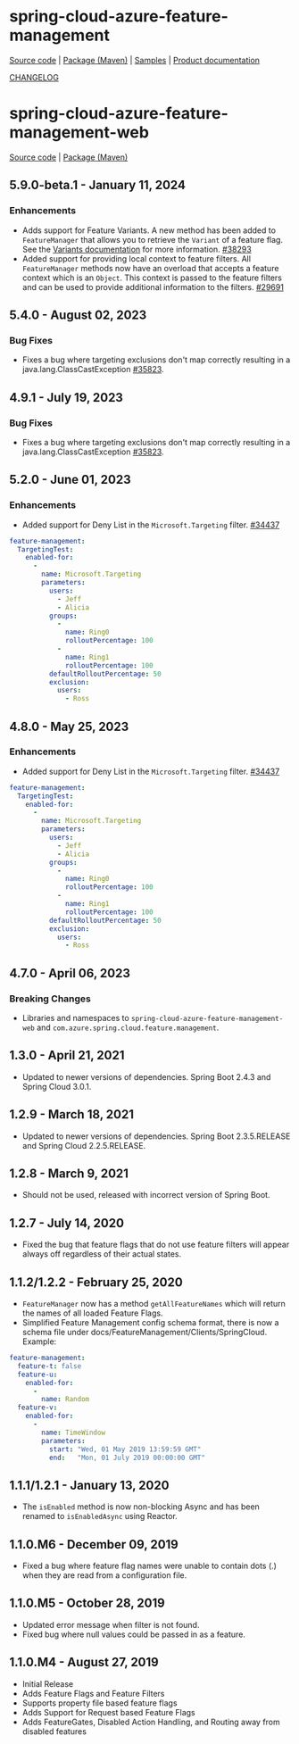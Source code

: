 # spring-cloud-azure-feature-management

[Source code][source_code] | [Package (Maven)][package] | [Samples][samples] | [Product documentation][docs]

[CHANGELOG](https://github.com/Azure/azure-sdk-for-java/blob/main/sdk/spring/spring-cloud-azure-feature-management/CHANGELOG.md)

# spring-cloud-azure-feature-management-web

[Source code][source_code_web] | [Package (Maven)][package_web]

## 5.9.0-beta.1 - January 11, 2024

### Enhancements

* Adds support for Feature Variants. A new method has been added to `FeatureManager` that allows you to retrieve the `Variant` of a feature flag. See the [Variants documentation](https://github.com/Azure/azure-sdk-for-java/blob/feature/azconfig-spring/FeatureVariantBeta/sdk/spring/spring-cloud-azure-feature-management/README.md#variants) for more information. [#38293](https://github.com/Azure/azure-sdk-for-java/pull/38293)
* Added support for providing local context to feature filters. All `FeatureManager` methods now have an overload that accepts a feature context which is an `Object`. This context is passed to the feature filters and can be used to provide additional information to the filters. [#29691](https://github.com/Azure/azure-sdk-for-java/issues/29691)

## 5.4.0 - August 02, 2023

### Bug Fixes

* Fixes a bug where targeting exclusions don't map correctly resulting in a java.lang.ClassCastException [#35823](https://github.com/Azure/azure-sdk-for-java/issues/35823).

## 4.9.1 - July 19, 2023

### Bug Fixes

* Fixes a bug where targeting exclusions don't map correctly resulting in a java.lang.ClassCastException [#35823](https://github.com/Azure/azure-sdk-for-java/issues/35823).

## 5.2.0 - June 01, 2023

### Enhancements

* Added support for Deny List in the `Microsoft.Targeting` filter. [#34437](https://github.com/Azure/azure-sdk-for-java/pull/34437)

```yml
feature-management:
  TargetingTest:
    enabled-for:
      -
        name: Microsoft.Targeting
        parameters:
          users:
            - Jeff
            - Alicia
          groups:
            -
              name: Ring0
              rolloutPercentage: 100
            -
              name: Ring1
              rolloutPercentage: 100
          defaultRolloutPercentage: 50
          exclusion:
            users:
              - Ross
```

## 4.8.0 - May 25, 2023

### Enhancements

* Added support for Deny List in the `Microsoft.Targeting` filter. [#34437](https://github.com/Azure/azure-sdk-for-java/pull/34437)

```yml
feature-management:
  TargetingTest:
    enabled-for:
      -
        name: Microsoft.Targeting
        parameters:
          users:
            - Jeff
            - Alicia
          groups:
            -
              name: Ring0
              rolloutPercentage: 100
            -
              name: Ring1
              rolloutPercentage: 100
          defaultRolloutPercentage: 50
          exclusion:
            users:
              - Ross
```

## 4.7.0 - April 06, 2023

### Breaking Changes

* Libraries and namespaces to `spring-cloud-azure-feature-management-web` and `com.azure.spring.cloud.feature.management`.

## 1.3.0 - April 21, 2021

* Updated to newer versions of dependencies. Spring Boot 2.4.3 and Spring Cloud 3.0.1.

## 1.2.9 - March 18, 2021

* Updated to newer versions of dependencies. Spring Boot 2.3.5.RELEASE and Spring Cloud 2.2.5.RELEASE.

## 1.2.8 - March 9, 2021

* Should not be used, released with incorrect version of Spring Boot.

## 1.2.7 - July 14, 2020

* Fixed the bug that feature flags that do not use feature filters will appear always off regardless of their actual states.

## 1.1.2/1.2.2 - February 25, 2020

* `FeatureManager` now has a method `getAllFeatureNames` which will return the names of all loaded Feature Flags.
* Simplified Feature Management config schema format, there is now a schema file under docs/FeatureManagement/Clients/SpringCloud. Example:

```yaml
feature-management:
  feature-t: false
  feature-u:
    enabled-for:
      -
        name: Random
  feature-v:
    enabled-for:
      -
        name: TimeWindow
        parameters:
          start: "Wed, 01 May 2019 13:59:59 GMT"
          end:   "Mon, 01 July 2019 00:00:00 GMT"
```

## 1.1.1/1.2.1 - January 13, 2020

* The `isEnabled` method is now non-blocking Async and has been renamed to `isEnabledAsync` using Reactor.

## 1.1.0.M6 - December 09, 2019

* Fixed a bug where feature flag names were unable to contain dots (.) when they are read from a configuration file.

## 1.1.0.M5 - October 28, 2019

* Updated error message when filter is not found.
* Fixed bug where null values could be passed in as a feature.

## 1.1.0.M4 - August 27, 2019

* Initial Release
* Adds Feature Flags and Feature Filters
* Supports property file based feature flags
* Adds Support for Request based Feature Flags
* Adds FeatureGates, Disabled Action Handling, and Routing away from disabled features

<!-- LINKS -->
[docs]: https://github.com/Azure/azure-sdk-for-java/tree/main/sdk/spring/spring-cloud-azure-feature-management
[package]: https://mvnrepository.com/artifact/com.azure.spring/spring-cloud-azure-feature-management
[samples]: https://github.com/Azure-Samples/azure-spring-boot-samples/tree/main/appconfiguration
[source_code]: https://github.com/Azure/azure-sdk-for-java/tree/main/sdk/spring/spring-cloud-azure-feature-management

[package_web]: https://mvnrepository.com/artifact/com.azure.spring/spring-cloud-azure-feature-management-web
[source_code_web]: https://github.com/Azure/azure-sdk-for-java/tree/main/sdk/spring/spring-cloud-azure-feature-management-web
